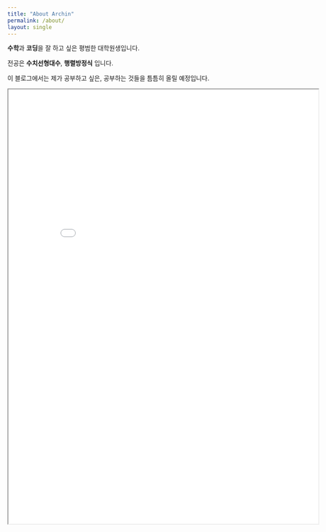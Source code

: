 ```yaml
---
title: "About Archin"
permalink: /about/
layout: single
---
```


**수학**과 **코딩**을 잘 하고 싶은 평범한 대학원생입니다.

전공은 **수치선형대수**, **행렬방정식** 입니다.

이 블로그에서는 제가 공부하고 싶은, 공부하는 것들을 틈틈히 올릴 예정입니다.

<iframe src = "/ViewerJS/#../assets/pdf/cv_of_th_kim.pdf" width='700px' height='980px' allowfullscreen webkitallowfullscreen></iframe>
